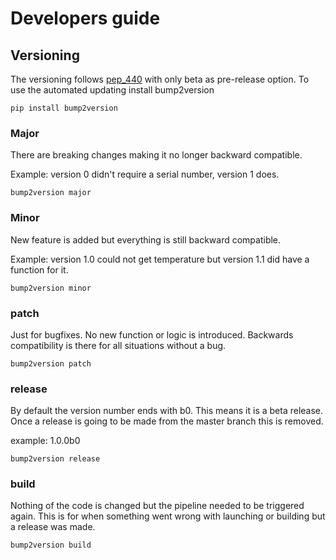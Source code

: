 # Developers guide

## Versioning

The versioning follows [pep_440](https://www.python.org/dev/peps/pep-0440) with only beta as pre-release option.
To use the automated updating install bump2version

```
pip install bump2version
```

### Major

There are breaking changes making it no longer backward compatible.

Example: version 0 didn't require a serial number, version 1 does.

```
bump2version major
```

### Minor

New feature is added but everything is still backward compatible.

Example: version 1.0 could not get temperature but version 1.1 did have a function for it.

```
bump2version minor
```

### patch

Just for bugfixes.
No new function or logic is introduced.
Backwards compatibility is there for all situations without a bug.

```
bump2version patch
```

### release

By default the version number ends with b0.
This means it is a beta release.
Once a release is going to be made from the master branch this is removed.

example: 1.0.0b0

```
bump2version release
```

### build

Nothing of the code is changed but the pipeline needed to be triggered again.
This is for when something went wrong with launching or building but a release was made.

```
bump2version build
```
